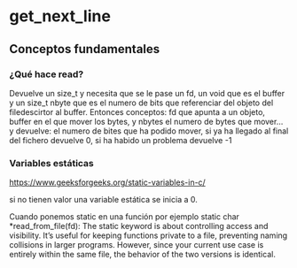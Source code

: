 # get_next_line

## Conceptos fundamentales

### ¿Qué hace read? 
Devuelve un size_t y necesita que se le pase un fd, un void que es el buffer y un size_t nbyte que es el numero de bits que referenciar del objeto del filedescirtor al buffer. Entonces conceptos: fd que apunta a un objeto, buffer en el que mover los bytes, y nbytes el numero de bytes que mover…  y devuelve: el numero de bites que ha podido mover, si ya ha llegado al final del fichero devuelve 0, si ha habido un problema devuelve -1

### Variables estáticas
https://www.geeksforgeeks.org/static-variables-in-c/

si no tienen valor una variable estática se inicia a 0.

Cuando ponemos static en una función por ejemplo static char *read_from_file(fd): 
The static keyword is about controlling access and visibility. It’s useful for keeping functions private to a file, preventing naming collisions in larger programs. However, since your current use case is entirely within the same file, the behavior of the two versions is identical.